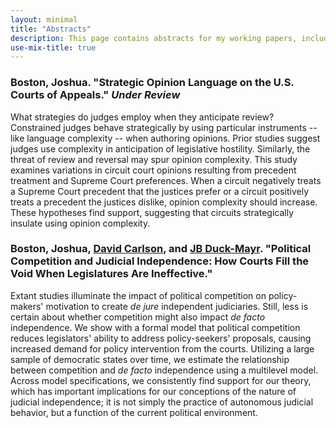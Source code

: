 ```yaml
---
layout: minimal
title: "Abstracts"
description: This page contains abstracts for my working papers, including those that are under review.
use-mix-title: true
---
```


### <a name="complexity"></a>Boston, Joshua. "Strategic Opinion Language on the U.S. Courts of Appeals." *Under Review*
What strategies do judges employ when they anticipate review? Constrained judges behave strategically by using particular instruments -- like language complexity -- when authoring opinions. Prior studies suggest judges use complexity in anticipation of legislative hostility. Similarly, the threat of review and reversal may spur opinion complexity. This study examines variations in circuit court opinions resulting from precedent treatment and Supreme Court preferences. When a circuit negatively treats a Supreme Court precedent that the justices prefer or a circuit positively treats a precedent the justices dislike, opinion complexity should increase. These hypotheses find support, suggesting that circuits strategically insulate using opinion complexity.

### <a name="independence"></a>Boston, Joshua, <a href="https://sites.wustl.edu/davidcarlson/" target="_blank">David Carlson</a>, and <a href="http://jbduckmayr.com/" target="_blank">JB Duck-Mayr</a>. "Political Competition and Judicial Independence: How Courts Fill the Void When Legislatures Are Ineffective."
Extant studies illuminate the impact of political competition on policy-makers' motivation to create *de jure* independent judiciaries. Still, less is certain about whether competition might also impact *de facto* independence. We show with a formal model that political competition reduces legislators' ability to address policy-seekers' proposals, causing increased demand for policy intervention from the courts. Utilizing a large sample of democratic states over time, we estimate the relationship between competition and *de facto* independence using a multilevel model. Across model specifications, we consistently find support for our theory, which has important implications for our conceptions of the nature of judicial independence; it is not simply the practice of autonomous judicial behavior, but a function of the current political environment.
